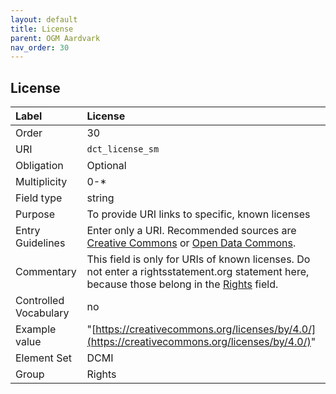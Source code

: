 ```yaml
---
layout: default
title: License
parent: OGM Aardvark
nav_order: 30
---
```


## License

| Label                 | License                                                                                                                                         |
|:----------------------|:------------------------------------------------------------------------------------------------------------------------------------------------|
| Order           | 30                                                                                                                                              |
| URI                   | `dct_license_sm`                                                                                                                                |
| Obligation            | Optional                                                                                                                                        |
| Multiplicity          | 0-*                                                                                                                                             |
| Field type            | string                                                                                                                                          |
| Purpose               | To provide URI links to specific, known licenses                                                                                                |
| Entry Guidelines      | Enter only a URI. Recommended sources are [Creative Commons](https://creativecommons.org) or [Open Data Commons](https://opendatacommons.org/). |
| Commentary            | This field is only for URIs of known licenses. Do not enter a rightsstatement.org statement here, because those belong in the [Rights](https://opengeometadata.github.io/docs/aardvarkSchema/rights) field. |
| Controlled Vocabulary | no                                                                                                                                              |
| Example value         | "[https://creativecommons.org/licenses/by/4.0/](https://creativecommons.org/licenses/by/4.0/)"                                                                                                  |
| Element Set           | DCMI                                                                                                                                            |
| Group                 | Rights                                                                                                                                          |
